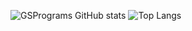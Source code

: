 ![GSPrograms GitHub stats](https://github-readme-stats.vercel.app/api?username=GSPrograms&theme=rose&show_icons=true)
![Top Langs](https://github-readme-stats.vercel.app/api/top-langs/?username=GSPrograms&size_weight=1&count_weight=0.5)
